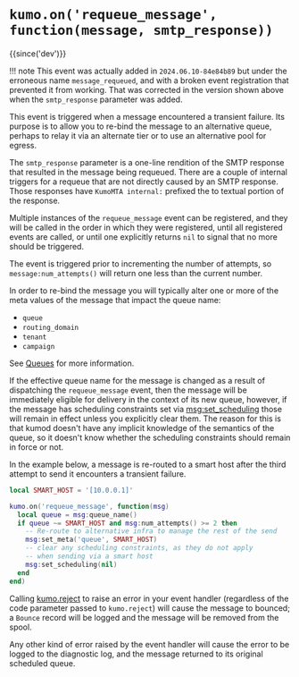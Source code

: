 # `kumo.on('requeue_message', function(message, smtp_response))`

{{since('dev')}}

!!! note
    This event was actually added in `2024.06.10-84e84b89` but under
    the erroneous name `message_requeued`, and with a broken event
    registration that prevented it from working. That was corrected
    in the version shown above when the `smtp_response` parameter was added.

This event is triggered when a message encountered a transient failure.
Its purpose is to allow you to re-bind the message to an alternative
queue, perhaps to relay it via an alternate tier or to use an alternative
pool for egress.

The `smtp_response` parameter is a one-line rendition of the SMTP
response that resulted in the message being requeued. There are a couple
of internal triggers for a requeue that are not directly caused by
an SMTP response. Those responses have `KumoMTA internal:` prefixed
the to textual portion of the response.

Multiple instances of the `requeue_message` event can be registered,
and they will be called in the order in which they were registered,
until all registered events are called, or until one explicitly
returns `nil` to signal that no more should be triggered.

The event is triggered prior to incrementing the number of attempts,
so `message:num_attempts()` will return one less than the current
number.

In order to re-bind the message you will typically alter one or more of the
meta values of the message that impact the queue name:

* `queue`
* `routing_domain`
* `tenant`
* `campaign`

See [Queues](../queues.md) for more information.

If the effective queue name for the message is changed as a result of
dispatching the `requeue_message` event, then the message will be immediately
eligible for delivery in the context of its new queue, however, if the message
has scheduling constraints set via
[msg:set_scheduling](../message/set_scheduling.md) those will remain in effect
unless you explicitly clear them.  The reason for this is that kumod doesn't
have any implicit knowledge of the semantics of the queue, so it doesn't know
whether the scheduling constraints should remain in force or not.

In the example below, a message is re-routed to a smart host after
the third attempt to send it encounters a transient failure.

```lua
local SMART_HOST = '[10.0.0.1]'

kumo.on('requeue_message', function(msg)
  local queue = msg:queue_name()
  if queue ~= SMART_HOST and msg:num_attempts() >= 2 then
    -- Re-route to alternative infra to manage the rest of the send
    msg:set_meta('queue', SMART_HOST)
    -- clear any scheduling constraints, as they do not apply
    -- when sending via a smart host
    msg:set_scheduling(nil)
  end
end)
```

Calling [kumo.reject](../kumo/reject.md) to raise an error in your event
handler (regardless of the code parameter passed to `kumo.reject`) will
cause the message to bounced; a `Bounce` record will be logged and the
message will be removed from the spool.

Any other kind of error raised by the event handler will cause the error
to be logged to the diagnostic log, and the message returned to its
original scheduled queue.


